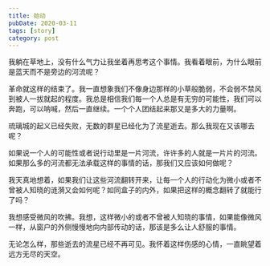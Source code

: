 ```yaml
---
title: 始动
pubDate: 2020-03-11
tags: [story]
category: post
---
```


我躺在草地上，没有什么气力让我坐着再思考这个事情。我看着眼前，为什么眼前是蓝天而不是旁边的河流呢？

革命就这样的结束了。我一直想象我们不像身边那样的小草般脆弱，不会弱不禁风到被人一拔就起的程度。我总是相信我们每一个人总是有无穷的可能性，我们可以奔跑，可以呐喊，然后一直继续。一个个人团结起来那又是多大的力量啊。

琉璃城的起义已经失败，无数的群星已经化为了流星逝去。那么我现在又该哪去呢？

如果说一个人的可能性或者说行动里是一片河流，许许多的人就是一片片的河流。如果那么多的河流都无法承载这样的事情的话，那我们又应该如何做呢？

我天真地想着，如果我们让这些河流翻转开来，让每一个人的行动化为微小或者不曾被人知晓的涟漪又会如何呢？如同盒子的内外，如果把这样的概念翻转了就能行了吗？

我想感受微风的吹拂。我想，这样微小的或者不曾被人知晓的事情，如果能像微风一样，从窗户的外侧慢慢地向内部传动的话，那该是多么让人舒服的事情。

无论怎么样，那些逝去的流星已经不再可见。我怀着这样伤感的心情，一直眺望着远方无尽的天空。

